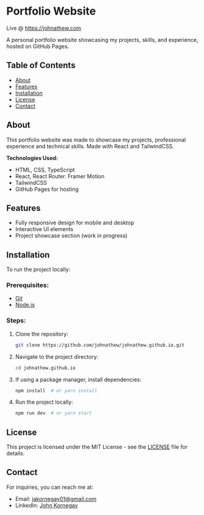 # Portfolio Website

Live @ https://johnathew.com

A personal portfolio website showcasing my projects, skills, and experience, hosted on GitHub Pages.

## Table of Contents

- [About](#about)
- [Features](#features)
- [Installation](#installation)
- [License](#license)
- [Contact](#contact)

## About

This portfolio website was made to showcase my projects, professional experience and technical skills. Made with React and TailwindCSS.

**Technologies Used:**

- HTML, CSS, TypeScript
- React, React Router. Framer Motion
- TailwindCSS
- GitHub Pages for hosting

## Features

- Fully responsive design for mobile and desktop
- Interactive UI elements
- Project showcase section (work in progress)

## Installation

To run the project locally:

### Prerequisites:

- [Git](https://git-scm.com/)
- [Node.js](https://nodejs.org/)

### Steps:

1. Clone the repository:
   ```bash
   git clone https://github.com/johnathew/johnathew.github.io.git
   ```
2. Navigate to the project directory:
   ```bash
   cd johnathew.github.io
   ```
3. If using a package manager, install dependencies:
   ```bash
   npm install  # or yarn install
   ```
4. Run the project locally:
   ```bash
   npm run dev  # or yarn start
   ```

## License

This project is licensed under the MIT License - see the [LICENSE](LICENSE) file for details.

## Contact

For inquiries, you can reach me at:

- Email: jakornegay01@gmail.com
- LinkedIn: [John Kornegay](https://www.linkedin.com/in/john-kornegay-00541411b/)
